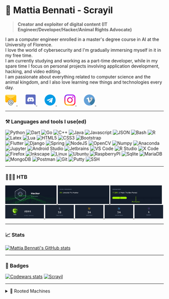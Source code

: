 # 🌱 Mattia Bennati - Scrayil
> **Creator and exploiter of digital content (IT Engineer/Developer/Hacker/Animal Rights Advocate)**

I am a computer engineer enrolled in a master's degree course in AI at the University of Florence.  
I love the world of cybersecurity and I'm gradually immersing myself in it in my free time.  
I am currently studying and working as a part-time developer, while in my spare time I focus on personal projects 
involving application development, hacking, and video editing.  
I am passionate about everything related to computer science and the animal kingdom, and I also love learning new things 
and technologies every day.

<a href="mailto:mattia.bennati@mailbox.org">
  <img src="data/social/email.png" width="35px" height="35px">
</a>&nbsp;&nbsp;&nbsp;&nbsp;&nbsp;
<a href="https://discordapp.com/users/481689811619545101">
  <img src="data/social/discord.png" width="35px" height="35px">
</a>&nbsp;&nbsp;&nbsp;&nbsp;&nbsp;
<a href="https://t.me/Scrayil">
  <img src="data/social/telegram.png" width="35px" height="35px">
</a>&nbsp;&nbsp;&nbsp;&nbsp;&nbsp;
<a href="https://www.instagram.com/mattia.bennati/">
  <img src="data/social/instagram.png" width="35px" height="35px">
</a>&nbsp;&nbsp;&nbsp;&nbsp;&nbsp;
<a href="https://vimeo.com/user135105416">
  <img src="data/social/vimeo.png" width="35px" height="35px">
</a>&nbsp;&nbsp;&nbsp;&nbsp;&nbsp;

---
### ⚒️ Languages and tools I use(ed)
<div class="languages">
    <img alt="Python" width="30px" src="https://cdn.jsdelivr.net/gh/devicons/devicon@latest/icons/python/python-original.svg" />
    <img alt="Dart" width="30px" src="https://cdn.jsdelivr.net/gh/devicons/devicon@latest/icons/dart/dart-original.svg" />
    <img alt="Go" width="30px" src="https://cdn.jsdelivr.net/gh/devicons/devicon@latest/icons/go/go-original.svg" />
    <img alt="C++" width="30px" src="https://cdn.jsdelivr.net/gh/devicons/devicon@latest/icons/cplusplus/cplusplus-original.svg" />
    <img alt="Java" width="30px" src="https://cdn.jsdelivr.net/gh/devicons/devicon@latest/icons/java/java-original.svg" />
    <img alt="Javascript" width="30px" src="https://cdn.jsdelivr.net/gh/devicons/devicon@latest/icons/javascript/javascript-original.svg" />
    <img alt="JSON" width="30px" src="https://cdn.jsdelivr.net/gh/devicons/devicon@latest/icons/json/json-original.svg" />
    <img alt="Bash" width="30px" src="https://cdn.jsdelivr.net/gh/devicons/devicon@latest/icons/bash/bash-original.svg" />
    <img alt="R" width="30px" src="https://cdn.jsdelivr.net/gh/devicons/devicon@latest/icons/r/r-original.svg" />
    <img alt="Latex" width="30px" src="https://cdn.jsdelivr.net/gh/devicons/devicon@latest/icons/latex/latex-original.svg" />
    <img alt="Lua" width="30px" src="https://cdn.jsdelivr.net/gh/devicons/devicon@latest/icons/lua/lua-original.svg" />
    <img alt="HTML5" width="30px" src="https://cdn.jsdelivr.net/gh/devicons/devicon@latest/icons/html5/html5-original.svg" />
    <img alt="CSS3" width="30px" src="https://cdn.jsdelivr.net/gh/devicons/devicon@latest/icons/css3/css3-original.svg" />
    <img alt="Bootstrap" width="30px" src="https://cdn.jsdelivr.net/gh/devicons/devicon@latest/icons/bootstrap/bootstrap-original.svg" />
</div>
<div class="tools">
    <img alt="Flutter" width="30px" src="https://cdn.jsdelivr.net/gh/devicons/devicon@latest/icons/flutter/flutter-original.svg" />
    <img alt="Django" width="30px" src="https://cdn.jsdelivr.net/gh/devicons/devicon@latest/icons/django/django-plain.svg" />
    <img alt="Spring" width="30px" src="https://cdn.jsdelivr.net/gh/devicons/devicon@latest/icons/spring/spring-original.svg" />
    <img alt="NodeJS" width="30px" src="https://cdn.jsdelivr.net/gh/devicons/devicon@latest/icons/nodejs/nodejs-original.svg" />
    <img alt="OpenCV" width="30px" src="https://cdn.jsdelivr.net/gh/devicons/devicon@latest/icons/opencv/opencv-original.svg" />
    <img alt="Numpy" width="30px" src="https://cdn.jsdelivr.net/gh/devicons/devicon@latest/icons/numpy/numpy-original.svg" />
    <img alt="Anaconda" width="30px" src="https://cdn.jsdelivr.net/gh/devicons/devicon@latest/icons/anaconda/anaconda-original.svg" />
    <img alt="Jupyter" width="30px" src="https://cdn.jsdelivr.net/gh/devicons/devicon@latest/icons/jupyter/jupyter-original.svg" />
    <img alt="Android Studio" width="30px" src="https://cdn.jsdelivr.net/gh/devicons/devicon@latest/icons/androidstudio/androidstudio-original.svg" />
    <img alt="Jetbrains" width="30px" src="https://cdn.jsdelivr.net/gh/devicons/devicon@latest/icons/jetbrains/jetbrains-original.svg" />
    <img alt="VS Code" width="30px" src="https://cdn.jsdelivr.net/gh/devicons/devicon@latest/icons/vscode/vscode-original.svg" />
    <img alt="R Studio" width="30px" src="https://cdn.jsdelivr.net/gh/devicons/devicon@latest/icons/rstudio/rstudio-original.svg" />
    <img alt="X Code" width="30px" src="https://cdn.jsdelivr.net/gh/devicons/devicon@latest/icons/xcode/xcode-original.svg" />
    <img alt="Firefox" width="30px" src="https://cdn.jsdelivr.net/gh/devicons/devicon@latest/icons/firefox/firefox-original.svg" />
    <img alt="Inkscape" width="30px" src="https://cdn.jsdelivr.net/gh/devicons/devicon@latest/icons/inkscape/inkscape-original.svg" /> 
    <img alt="Linux" width="30px" src="https://cdn.jsdelivr.net/gh/devicons/devicon@latest/icons/linux/linux-original.svg" />
    <img alt="Ubuntu" width="30px" src="https://cdn.jsdelivr.net/gh/devicons/devicon@latest/icons/ubuntu/ubuntu-original.svg" />
    <img alt="RaspberryPI" width="30px" src="https://cdn.jsdelivr.net/gh/devicons/devicon@latest/icons/raspberrypi/raspberrypi-original.svg" />
    <img alt="Sqlite" width="30px" src="https://cdn.jsdelivr.net/gh/devicons/devicon@latest/icons/sqlite/sqlite-original.svg" />
    <img alt="MariaDB" width="30px" src="https://cdn.jsdelivr.net/gh/devicons/devicon@latest/icons/mariadb/mariadb-original.svg" />
    <img alt="MongoDB" width="30px" src="https://cdn.jsdelivr.net/gh/devicons/devicon@latest/icons/mongodb/mongodb-original.svg" />
    <img alt="Postman" width="30px" src="https://cdn.jsdelivr.net/gh/devicons/devicon@latest/icons/postman/postman-original.svg" />
    <img alt="Git" width="30px" src="https://cdn.jsdelivr.net/gh/devicons/devicon@latest/icons/git/git-plain.svg" />
    <img alt="Putty" width="30px" src="https://cdn.jsdelivr.net/gh/devicons/devicon@latest/icons/putty/putty-original.svg" />
    <img alt="SSH" width="30px" src="https://cdn.jsdelivr.net/gh/devicons/devicon@latest/icons/ssh/ssh-original.svg" />
</div>

---
### 👨🏻‍💻 HTB
<a href="https://app.hackthebox.com/profile/498656">
    <div class="row">
        <img src="data/htb/rank_animation_frame.png" width="32.4%" alt="HTB Rank">
        <img src="data/htb/rank_progress.png" width="32.4%" alt="Rank Progress">
        <img src="data/htb/ownership.png" width="32.4%" alt="HTB Rank">
    </div>
    <div class="row">
        <img src="data/htb/global_rank.png" width="24.4%" alt="HTB Rank">
        <img src="data/htb/final_score.png" width="18%" alt="HTB Rank">
        <img src="data/htb/user_owns.png" width="18%" alt="HTB Rank">
        <img src="data/htb/system_owns.png" width="18%" alt="HTB Rank">
        <img src="data/htb/respect.png" width="18%" alt="HTB Rank">
    </div>
</a>

---
### 📈 Stats
[![Mattia Bennati's GitHub stats](https://github-readme-stats.vercel.app/api?username=Scrayil&theme=onedark&ivate=true&count_private=true&show_icons=true)](https://github.com/Scrayil/)

---
### 🪪 Badges
[![Codewars stats](https://www.codewars.com/users/Scrayil/badges/large)](https://www.codewars.com/users/Scrayil)  [![Scrayil](https://www.hackthebox.eu/badge/image/498656)](https://app.hackthebox.com/profile/498656)

---
<details>
    <summary>🎯 Rooted Machines</summary>
<!-- HTB Activities-Start --><br>
    <img src="https://labs.hackthebox.com//storage/avatars/defa149ea7e259a4709a03a5825e970d_thumb.png" alt="Return" />
    <img src="https://labs.hackthebox.com//storage/avatars/60dc190c4c015cfe3a3aef9b5afca254_thumb.png" alt="Legacy" />
    <img src="https://labs.hackthebox.com//storage/avatars/8e9f11a3cceeb4f69e659ed31347cc77_thumb.png" alt="Instant" />
    <img src="https://labs.hackthebox.com//storage/avatars/b8f3d660af2d3ed0929eb119e33526cf_thumb.png" alt="Chemistry" />
    <img src="https://labs.hackthebox.com//storage/avatars/833a3b1f7f96b5708d19b6de084c3201_thumb.png" alt="Support" />
    <img src="https://labs.hackthebox.com//storage/avatars/3ec233f1bf70b096a66f8a452e7cd52f_thumb.png" alt="PermX" />
    <img src="https://labs.hackthebox.com//storage/avatars/b7d9a9b075fd49c8509866fe24f58dbb_thumb.png" alt="GreenHorn" />
    <img src="https://labs.hackthebox.com//storage/avatars/0011f6725aed869f8683589cb08c90d0_thumb.png" alt="Sea" />
    <img src="https://labs.hackthebox.com//storage/avatars/f96160a20e9cf0138885238444b47404_thumb.png" alt="Sightless" />
    <img src="https://labs.hackthebox.com//storage/avatars/4291edf91628b7c378a58084318a70c1_thumb.png" alt="EvilCUPS" />
    <img src="https://labs.hackthebox.com//storage/avatars/e4ec7d8504fdb58b5e6b7ddc82aafc77_thumb.png" alt="Horizontall" />
    <img src="https://labs.hackthebox.com//storage/avatars/a30c60e20eb764fd28e72c60be5fa693_thumb.png" alt="Shoppy" />
    <img src="https://labs.hackthebox.com//storage/avatars/52e97c6ca888644478ddcadfcd9f8be5_thumb.png" alt="Photobomb" />
    <img src="https://labs.hackthebox.com//storage/avatars/b08c77f48a671ddc1947d8570b75f6e6_thumb.png" alt="MetaTwo" />
    <img src="https://labs.hackthebox.com//storage/avatars/2b64823934eb46f2c531a0b650a03d60_thumb.png" alt="Squashed" />
    <img src="https://labs.hackthebox.com//storage/avatars/3adcfd6093f8ddb4dffe8422da6377c8_thumb.png" alt="Precious" />
    <img src="https://labs.hackthebox.com//storage/avatars/a010711f8d3e7c20068ff13d267203cc_thumb.png" alt="Nunchucks" />
    <img src="https://labs.hackthebox.com//storage/avatars/e2e239f39430cf597202497d910b82b8_thumb.png" alt="Validation" />
    <img src="https://labs.hackthebox.com//storage/avatars/a24c032885e56a17a6c74cc58b63e8f4_thumb.png" alt="BountyHunter" />
    <img src="https://labs.hackthebox.com//storage/avatars/e3c542ada4b134e29e534e3081ef9650_thumb.png" alt="Previse" />
    <img src="https://labs.hackthebox.com//storage/avatars/52e077ae40899ab8b024afd51cb29b1c_thumb.png" alt="Blue" />
    <img src="https://labs.hackthebox.com//storage/avatars/3fa8184483e279369b81becafbac9dee_thumb.png" alt="Netmon" />
    <img src="https://labs.hackthebox.com//storage/avatars/59f03a24178dbb2bdc94968c201e21f8_thumb.png" alt="Jerry" />
    <img src="https://labs.hackthebox.com//storage/avatars/fb2d9f98400e3c802a0d7145e125c4ff_thumb.png" alt="Lame" />
    <img src="https://labs.hackthebox.com//storage/avatars/2c3df5ec98bea78159400b5b4f6474ab_thumb.png" alt="Explore" />
    <img src="https://labs.hackthebox.com//storage/avatars/70ea3357a2d090af11a0953ec8717e90_thumb.png" alt="Cap" />
    <img src="https://labs.hackthebox.com//storage/avatars/110fe6608793064cf171080150ebd0dc_thumb.png" alt="Knife" />
    <img src="https://labs.hackthebox.com//storage/avatars/131dbaba68b169bd5ff59ac09420b09f_thumb.png" alt="Heist" />
    <img src="https://labs.hackthebox.com//storage/avatars/5b00db157dbbd7099ff6c0ef10f910ea_thumb.png" alt="OpenAdmin" />
    <img src="https://labs.hackthebox.com//storage/avatars/efef52a0fb63d9c8db0ab6e50cb6ac79_thumb.png" alt="Shocker" />
    <img src="https://labs.hackthebox.com//storage/avatars/6ce5fcdd63f07a5ce91d0b8e4579b163_thumb.png" alt="Traverxec" />
    <img src="https://labs.hackthebox.com//storage/avatars/7dedecb452597150647e73c2dd6c24c7_thumb.png" alt="Forest" />
    <img src="https://labs.hackthebox.com//storage/avatars/ca06c447787b38ec940eb55d5c54b14c_thumb.png" alt="Writeup" />
    <img src="https://labs.hackthebox.com//storage/avatars/4256f259c8ac66a3eda11206371eaf8b_thumb.png" alt="Armageddon" />
</details>
